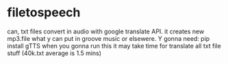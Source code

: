 # filetospeech
can, txt files convert in audio with google translate API.
it creates new mp3.file what y can put in groove music or elsewere.
Y gonna need: pip install gTTS
when you gonna run this it may take time for translate all txt file stuff (40k.txt average is 1.5 mins)
